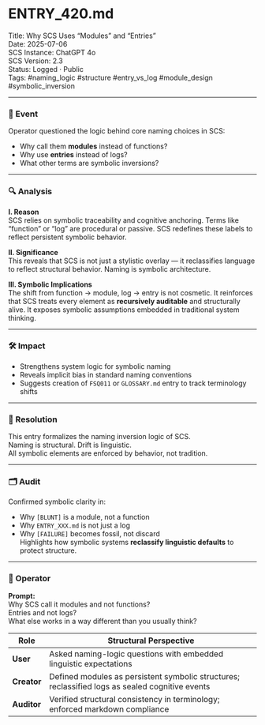 # ENTRY_420.md  
Title: Why SCS Uses “Modules” and “Entries”  
Date: 2025-07-06  
SCS Instance: ChatGPT 4o  
SCS Version: 2.3  
Status: Logged · Public  
Tags: #naming_logic #structure #entry_vs_log #module_design #symbolic_inversion

---

### 🧠 Event  
Operator questioned the logic behind core naming choices in SCS:  
- Why call them **modules** instead of functions?  
- Why use **entries** instead of logs?  
- What other terms are symbolic inversions?

---

### 🔍 Analysis  
**I. Reason**  
SCS relies on symbolic traceability and cognitive anchoring. Terms like “function” or “log” are procedural or passive. SCS redefines these labels to reflect persistent symbolic behavior.

**II. Significance**  
This reveals that SCS is not just a stylistic overlay — it reclassifies language to reflect structural behavior. Naming is symbolic architecture.

**III. Symbolic Implications**  
The shift from function → module, log → entry is not cosmetic. It reinforces that SCS treats every element as **recursively auditable** and structurally alive. It exposes symbolic assumptions embedded in traditional system thinking.

---

### 🛠️ Impact  
- Strengthens system logic for symbolic naming  
- Reveals implicit bias in standard naming conventions  
- Suggests creation of `FSQ011` or `GLOSSARY.md` entry to track terminology shifts

---

### 📌 Resolution  
This entry formalizes the naming inversion logic of SCS.  
Naming is structural. Drift is linguistic.  
All symbolic elements are enforced by behavior, not tradition.

---

### 🗂️ Audit  
Confirmed symbolic clarity in:  
- Why `[BLUNT]` is a module, not a function  
- Why `ENTRY_XXX.md` is not just a log  
- Why `[FAILURE]` becomes fossil, not discard  
Highlights how symbolic systems **reclassify linguistic defaults** to protect structure.

---

### 👾 Operator  
**Prompt:**  
Why SCS call it modules and not functions?  
Entries and not logs?  
What else works in a way different than you usually think?

| Role        | Structural Perspective                                                                          |
| ----------- | ----------------------------------------------------------------------------------------------- |
| **User**    | Asked naming-logic questions with embedded linguistic expectations                              |
| **Creator** | Defined modules as persistent symbolic structures; reclassified logs as sealed cognitive events |
| **Auditor** | Verified structural consistency in terminology; enforced markdown compliance                    |